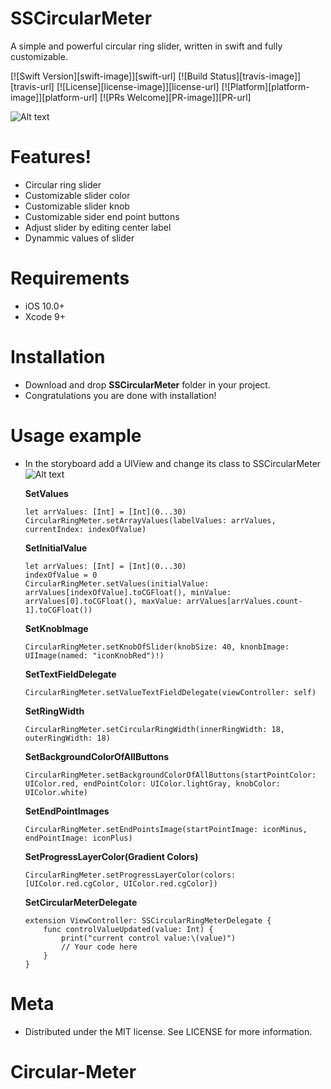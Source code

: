 # SSCircularMeter


A simple and powerful circular ring slider, written in swift and fully customizable.

[![Swift Version][swift-image]][swift-url]
[![Build Status][travis-image]][travis-url]
[![License][license-image]][license-url]
[![Platform][platform-image]][platform-url]
[![PRs Welcome][PR-image]][PR-url]

![Alt text](https://github.com/simformsolutions/SSCircularMeter/blob/master/CircularMeterDemo.gif)

# Features!
  - Circular ring slider
  - Customizable slider color
  - Customizable slider knob
  - Customizable sider end point buttons
  - Adjust slider by editing center label
  - Dynammic values of slider


# Requirements
  - iOS 10.0+
  - Xcode 9+

# Installation

-   Download and drop **SSCircularMeter** folder in your project.
-   Congratulations you are done with installation!

# Usage example

-   In the storyboard add a UIView and change its class to SSCircularMeter
   ![Alt text](https://github.com/simformsolutions/SSCircularMeter/blob/master/CircularRingSiderStoryBoard.png)
   
    **SetValues**
        
        let arrValues: [Int] = [Int](0...30)
        CircularRingMeter.setArrayValues(labelValues: arrValues, currentIndex: indexOfValue)
    
    **SetInitialValue**
        
        let arrValues: [Int] = [Int](0...30)
        indexOfValue = 0
        CircularRingMeter.setValues(initialValue: arrValues[indexOfValue].toCGFloat(), minValue: arrValues[0].toCGFloat(), maxValue: arrValues[arrValues.count-1].toCGFloat())
    
    **SetKnobImage**
    
        CircularRingMeter.setKnobOfSlider(knobSize: 40, knonbImage: UIImage(named: "iconKnobRed")!)
        
    **SetTextFieldDelegate**
    
        CircularRingMeter.setValueTextFieldDelegate(viewController: self)
    
    **SetRingWidth**
        
        CircularRingMeter.setCircularRingWidth(innerRingWidth: 18, outerRingWidth: 18)
        
    **SetBackgroundColorOfAllButtons**
    
        CircularRingMeter.setBackgroundColorOfAllButtons(startPointColor: UIColor.red, endPointColor: UIColor.lightGray, knobColor: UIColor.white)
        
    **SetEndPointImages**
        
        CircularRingMeter.setEndPointsImage(startPointImage: iconMinus, endPointImage: iconPlus)
        
    **SetProgressLayerColor(Gradient Colors)**
        
        CircularRingMeter.setProgressLayerColor(colors: [UIColor.red.cgColor, UIColor.red.cgColor])
        
    **SetCircularMeterDelegate**
        
        extension ViewController: SSCircularRingMeterDelegate {
            func controlValueUpdated(value: Int) {
                print("current control value:\(value)")
                // Your code here
            }
        }

 
#  Meta
-    Distributed under the MIT license. See LICENSE for more information.

# Circular-Meter
